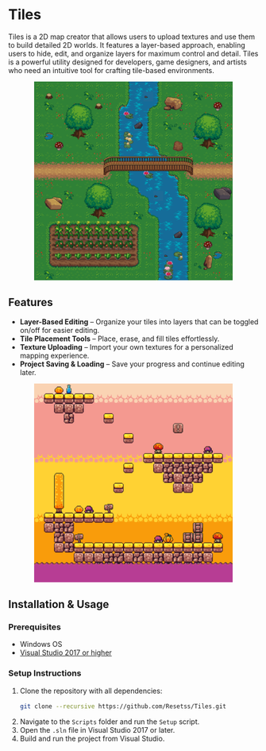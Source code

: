 # Tiles

Tiles is a 2D map creator that allows users to upload textures and use them to build detailed 2D worlds. It features a layer-based approach, enabling users to hide, edit, and organize layers for maximum control and detail. Tiles is a powerful utility designed for developers, game designers, and artists who need an intuitive tool for crafting tile-based environments.

<div style="text-align: center;">
    <img src="assets/Forest.png" alt="Tiles Screenshot" width="400">
</div>

## Features

- **Layer-Based Editing** – Organize your tiles into layers that can be toggled on/off for easier editing.
- **Tile Placement Tools** – Place, erase, and fill tiles effortlessly.
- **Texture Uploading** – Import your own textures for a personalized mapping experience.
- **Project Saving & Loading** – Save your progress and continue editing later.

<div style="text-align: center;">
    <img src="assets/Desert.png" alt="Tiles Screenshot" width="400">
</div>

## Installation & Usage

### Prerequisites
- Windows OS
- [Visual Studio 2017 or higher](https://visualstudio.microsoft.com/)

### Setup Instructions
1. Clone the repository with all dependencies:
   ```sh
   git clone --recursive https://github.com/Resetss/Tiles.git
   ```
2. Navigate to the `Scripts` folder and run the `Setup` script.
3. Open the `.sln` file in Visual Studio 2017 or later.
4. Build and run the project from Visual Studio.


